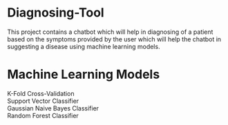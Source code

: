 # Diagnosing-Tool
This project contains a chatbot which will help in diagnosing of a patient based on the symptoms provided by the user which will help the chatbot in suggesting a disease using machine learning models.

# Machine Learning Models
K-Fold Cross-Validation <br>
Support Vector Classifier <br>
Gaussian Naive Bayes Classifier <br>
Random Forest Classifier <br>


